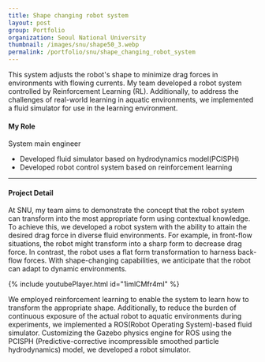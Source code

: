 ```yaml
---
title: Shape changing robot system
layout: post
group: Portfolio
organization: Seoul National University
thumbnail: /images/snu/shape50_3.webp
permalink: /portfolio/snu/shape_changing_robot_system
---
```


This system adjusts the robot's shape to minimize drag forces in environments with flowing currents. 
My team developed a robot system controlled by Reinforcement Learning (RL).
Additionally, to address the challenges of real-world learning in aquatic environments, we implemented a fluid simulator for use in the learning environment.

<!--break-->

#### My Role
System main engineer
  * Developed fluid simulator based on hydrodynamics model(PCISPH)
  * Developed robot control system based on reinforcement learning 


----
#### Project Detail

At SNU, my team aims to demonstrate the concept that the robot system can transform into the most appropriate form using contextual knowledge. 
To achieve this, we developed a robot system with the ability to attain the desired drag force in diverse fluid environments. 
For example, in front-flow situations, the robot might transform into a sharp form to decrease drag force. 
In contrast, the robot uses a flat form transformation to harness back-flow forces. 
With shape-changing capabilities, we anticipate that the robot can adapt to dynamic environments.

{% include youtubePlayer.html id="1imlCMfr4mI" %}

We employed reinforcement learning to enable the system to learn how to transform the appropriate shape. 
Additionally, to reduce the burden of continuous exposure of the actual robot to aquatic environments during experiments, we implemented a ROS(Robot Operating System)-based fluid simulator. 
Customizing the Gazebo physics engine for ROS using the PCISPH (Predictive-corrective incompressible smoothed particle hydrodynamics) model, we developed a robot simulator.
